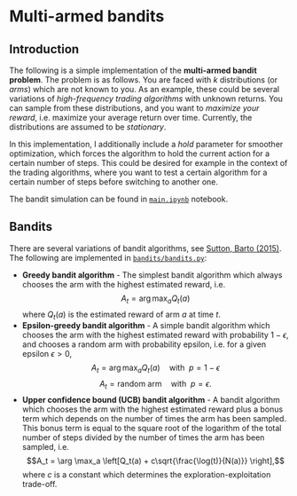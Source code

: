 # Multi-armed bandits

## Introduction

The following is a simple implementation of the **multi-armed bandit problem**. The problem is as follows. You are faced with $k$ distributions (or *arms*) which are not known to you. As an example, these could be several variations of *high-frequency trading algorithms* with unknown returns. You can sample from these distributions, and you want to *maximize your reward*, i.e. maximize your average return over time. Currently, the distributions are assumed to be *stationary*.

In this implementation, I additionally include a *hold* parameter for smoother optimization, which forces the algorithm to hold the current action for a certain number of steps. This could be desired for example in the context of the trading algorithms, where you want to test a certain algorithm for a certain number of steps before switching to another one.

The bandit simulation can be found in [`main.ipynb`](/main.ipynb) notebook.

## Bandits

There are several variations of bandit algorithms, see [Sutton, Barto (2015)](https://inst.eecs.berkeley.edu//~cs188/sp20/assets/files/SuttonBartoIPRLBook2ndEd.pdf). The following are implemented in [`bandits/bandits.py`](/bandits/bandits.py):

- **Greedy bandit algorithm** - The simplest bandit algorithm which always chooses the arm with the highest estimated reward, i.e.
    $$A_t = \arg \max_a Q_t(a)$$
    where $Q_t(a)$ is the estimated reward of arm $a$ at time $t$.
- **Epsilon-greedy bandit algorithm** - A simple bandit algorithm which chooses the arm with the highest estimated reward with probability $1-\epsilon$, and chooses a random arm with probability epsilon, i.e. for a given epsilon $\epsilon > 0$,
    $$A_t = \arg \max_a Q_t(a) \quad \text{with} \ \ p=1-\epsilon$$
    $$A_t = \text{random arm} \quad \text{with} \ \ p=\epsilon.$$
- **Upper confidence bound (UCB) bandit algorithm** - A bandit algorithm which chooses the arm with the highest estimated reward plus a bonus term which depends on the number of times the arm has been sampled. This bonus term is equal to the square root of the logarithm of the total number of steps divided by the number of times the arm has been sampled, i.e. $$A_t = \arg \max_a \left[Q_t(a) + c\sqrt{\frac{\log(t)}{N(a)}} \right],$$
    where $c$ is a constant which determines the exploration-exploitation trade-off.

